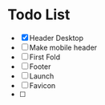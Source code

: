 # Todo List

- [x] Header Desktop
- [ ] Make mobile header
- [ ] First Fold
- [ ] Footer
- [ ] Launch
- [ ] Favicon
- [ ] 